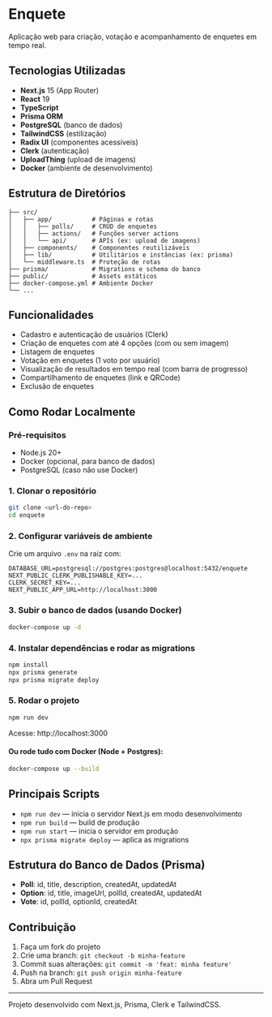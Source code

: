 # Enquete

Aplicação web para criação, votação e acompanhamento de enquetes em tempo real.

## Tecnologias Utilizadas

- **Next.js** 15 (App Router)
- **React** 19
- **TypeScript**
- **Prisma ORM**
- **PostgreSQL** (banco de dados)
- **TailwindCSS** (estilização)
- **Radix UI** (componentes acessíveis)
- **Clerk** (autenticação)
- **UploadThing** (upload de imagens)
- **Docker** (ambiente de desenvolvimento)

## Estrutura de Diretórios

```
├── src/
│   ├── app/           # Páginas e rotas
│   │   ├── polls/     # CRUD de enquetes
│   │   ├── actions/   # Funções server actions
│   │   └── api/       # APIs (ex: upload de imagens)
│   ├── components/    # Componentes reutilizáveis
│   ├── lib/           # Utilitários e instâncias (ex: prisma)
│   └── middleware.ts  # Proteção de rotas
├── prisma/            # Migrations e schema do banco
├── public/            # Assets estáticos
├── docker-compose.yml # Ambiente Docker
└── ...
```

## Funcionalidades

- Cadastro e autenticação de usuários (Clerk)
- Criação de enquetes com até 4 opções (com ou sem imagem)
- Listagem de enquetes
- Votação em enquetes (1 voto por usuário)
- Visualização de resultados em tempo real (com barra de progresso)
- Compartilhamento de enquetes (link e QRCode)
- Exclusão de enquetes

## Como Rodar Localmente

### Pré-requisitos
- Node.js 20+
- Docker (opcional, para banco de dados)
- PostgreSQL (caso não use Docker)

### 1. Clonar o repositório
```bash
git clone <url-do-repo>
cd enquete
```

### 2. Configurar variáveis de ambiente
Crie um arquivo `.env` na raiz com:
```
DATABASE_URL=postgresql://postgres:postgres@localhost:5432/enquete
NEXT_PUBLIC_CLERK_PUBLISHABLE_KEY=...
CLERK_SECRET_KEY=...
NEXT_PUBLIC_APP_URL=http://localhost:3000
```

### 3. Subir o banco de dados (usando Docker)
```bash
docker-compose up -d
```

### 4. Instalar dependências e rodar as migrations
```bash
npm install
npx prisma generate
npx prisma migrate deploy
```

### 5. Rodar o projeto
```bash
npm run dev
```
Acesse: http://localhost:3000

#### Ou rode tudo com Docker (Node + Postgres):
```bash
docker-compose up --build
```

## Principais Scripts
- `npm run dev` — inicia o servidor Next.js em modo desenvolvimento
- `npm run build` — build de produção
- `npm run start` — inicia o servidor em produção
- `npx prisma migrate deploy` — aplica as migrations

## Estrutura do Banco de Dados (Prisma)
- **Poll**: id, title, description, createdAt, updatedAt
- **Option**: id, title, imageUrl, pollId, createdAt, updatedAt
- **Vote**: id, pollId, optionId, createdAt

## Contribuição
1. Faça um fork do projeto
2. Crie uma branch: `git checkout -b minha-feature`
3. Commit suas alterações: `git commit -m 'feat: minha feature'`
4. Push na branch: `git push origin minha-feature`
5. Abra um Pull Request

---

Projeto desenvolvido com Next.js, Prisma, Clerk e TailwindCSS.
